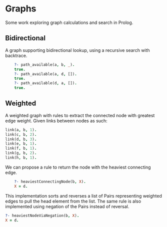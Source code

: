 # Graphs
Some work exploring graph calculations and search in Prolog.

## Bidirectional
A graph supporting bidirectional lookup, using a recursive search with backtrace.
```prolog
    ?- path_available(a, b, _).
    true.
    ?- path_available(a, d, []).
    true.
    ?- path_available(d, a, []).
    true.
```
    
## Weighted
A weighted graph with rules to extract the connected node with greatest edge weight. Given links between nodes as such:
```prolog
link(a, b, 1).
link(c, b, 2).
link(d, b, 3).
link(e, b, 1).
link(f, b, 1).
link(g, b, 2).
link(h, b, 1).
```
We can propose a rule to return the node with the heaviest connecting edge.
```prolog
    ?- heaviestConnectingNode(b, X).
    X = d.
```
This implementation sorts and reverses a list of Pairs representing weighted edges to pull the head element from the list. The same rule is also implemented using negation of the Pairs instead of reversal.
```prolog
?- heaviestNodeViaNegation(b, X).
X = d.
```
